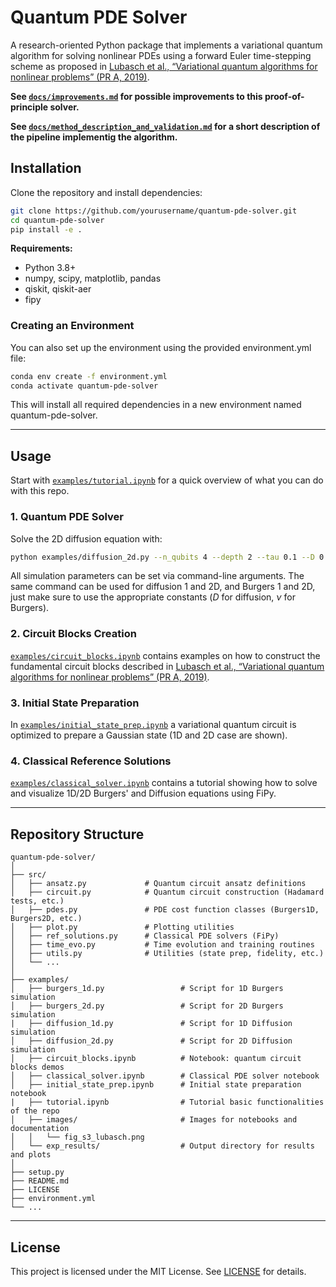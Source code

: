 
# Quantum PDE Solver

A research-oriented Python package that implements a variational quantum algorithm for solving nonlinear PDEs using a forward Euler time-stepping scheme as proposed in [Lubasch et al., “Variational quantum algorithms for nonlinear problems” (PR A, 2019)](https://arxiv.org/pdf/1907.09032).

**See [`docs/improvements.md`](https://github.com/DanieleCucurachi/quantum-pde-solver/blob/main/docs/improvements.md) for possible improvements to this proof-of-principle solver.**

**See [`docs/method_description_and_validation.md`](https://github.com/DanieleCucurachi/quantum-pde-solver/blob/main/docs/method_description_and_validation.md) for a short description of the pipeline implementig the algorithm.**

## Installation

Clone the repository and install dependencies:

```bash
git clone https://github.com/yourusername/quantum-pde-solver.git
cd quantum-pde-solver
pip install -e .
```

**Requirements:**  
- Python 3.8+
- numpy, scipy, matplotlib, pandas
- qiskit, qiskit-aer
- fipy

### Creating an Environment
You can also set up the environment using the provided environment.yml file:
```bash
conda env create -f environment.yml
conda activate quantum-pde-solver
```
This will install all required dependencies in a new environment named quantum-pde-solver.

---

## Usage

Start with [`examples/tutorial.ipynb`](https://github.com/DanieleCucurachi/quantum-pde-solver/blob/main/examples/tutorial.ipynb) for a quick overview of what you can do with this repo.

### 1. Quantum PDE Solver

Solve the 2D diffusion equation with:

```bash
python examples/diffusion_2d.py --n_qubits 4 --depth 2 --tau 0.1 --D 0.1 --tmax 5.0 --sigma 0.15 --seed 42
```

All simulation parameters can be set via command-line arguments. The same command can be used for diffusion 1 and 2D, and Burgers 1 and 2D, just make sure to use the appropriate constants ($D$ for diffusion, $\nu$ for Burgers).

### 2. Circuit Blocks Creation

[`examples/circuit_blocks.ipynb`](https://github.com/DanieleCucurachi/quantum-pde-solver/blob/main/examples/circuit_blocks.ipynb) contains examples on how to construct the fundamental circuit blocks described in [Lubasch et al., “Variational quantum algorithms for nonlinear problems” (PR A, 2019)](https://arxiv.org/pdf/1907.09032).

### 3. Initial State Preparation

In [`examples/initial_state_prep.ipynb`](https://github.com/DanieleCucurachi/quantum-pde-solver/blob/main/examples/initial_state_prep.ipynb) a variational quantum circuit is optimized to prepare a Gaussian state (1D and 2D case are shown).

### 4. Classical Reference Solutions

[`examples/classical_solver.ipynb`](https://github.com/DanieleCucurachi/quantum-pde-solver/blob/main/examples/classical_solver.ipynb) contains a tutorial showing how to solve and visualize 1D/2D Burgers' and Diffusion equations using FiPy.

---

## Repository Structure

```
quantum-pde-solver/
│
├── src/
│   ├── ansatz.py             # Quantum circuit ansatz definitions
│   ├── circuit.py            # Quantum circuit construction (Hadamard tests, etc.)
│   ├── pdes.py               # PDE cost function classes (Burgers1D, Burgers2D, etc.)
│   ├── plot.py               # Plotting utilities
│   ├── ref_solutions.py      # Classical PDE solvers (FiPy)
│   ├── time_evo.py           # Time evolution and training routines
│   ├── utils.py              # Utilities (state prep, fidelity, etc.)
│   └── ...
│
├── examples/
│   ├── burgers_1d.py                 # Script for 1D Burgers simulation
│   ├── burgers_2d.py                 # Script for 2D Burgers simulation
|   ├── diffusion_1d.py               # Script for 1D Diffusion simulation
│   ├── diffusion_2d.py               # Script for 2D Diffusion simulation
│   ├── circuit_blocks.ipynb          # Notebook: quantum circuit blocks demos
│   ├── classical_solver.ipynb        # Classical PDE solver notebook
│   ├── initial_state_prep.ipynb      # Initial state preparation notebook
|   ├── tutorial.ipynb                # Tutorial basic functionalities of the repo
│   ├── images/                       # Images for notebooks and documentation
│   │   └── fig_s3_lubasch.png
│   └── exp_results/                  # Output directory for results and plots
│
├── setup.py
├── README.md
├── LICENSE
├── environment.yml
└── ...
```

---

## License

This project is licensed under the MIT License. See [LICENSE](LICENSE) for details.
